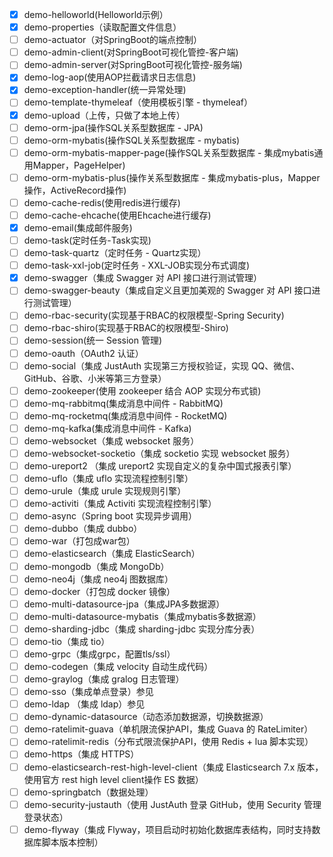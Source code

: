 
- [x]  demo-helloworld(Helloworld示例）
- [x]  demo-properties（读取配置文件信息）
- [ ]  demo-actuator（对SpringBoot的端点控制）
- [ ]  demo-admin-client(对SpringBoot可视化管控-客户端)
- [ ]  demo-admin-server(对SpringBoot可视化管控-服务端)
- [x]  demo-log-aop(使用AOP拦截请求日志信息)
- [x]  demo-exception-handler(统一异常处理)
- [ ]  demo-template-thymeleaf（使用模板引擎 - thymeleaf）
- [x]  demo-upload（上传，只做了本地上传）
- [ ]  demo-orm-jpa(操作SQL关系型数据库 - JPA)
- [ ]  demo-orm-mybatis(操作SQL关系型数据库 - mybatis)
- [ ]  demo-orm-mybatis-mapper-page(操作SQL关系型数据库 - 集成mybatis通用Mapper，PageHelper)
- [ ]  demo-orm-mybatis-plus(操作关系型数据库 - 集成mybatis-plus，Mapper操作，ActiveRecord操作)
- [ ]  demo-cache-redis(使用redis进行缓存)
- [ ]  demo-cache-ehcache(使用Ehcache进行缓存)
- [x]  demo-email(集成邮件服务)
- [ ]  demo-task(定时任务-Task实现)
- [ ]  demo-task-quartz（定时任务 - Quartz实现）
- [ ]  demo-task-xxl-job(定时任务 - XXL-JOB实现分布式调度)
- [x]  demo-swagger（集成 Swagger 对 API 接口进行测试管理）
- [ ]  demo-swagger-beauty（集成自定义且更加美观的 Swagger 对 API 接口进行测试管理）
- [ ]  demo-rbac-security(实现基于RBAC的权限模型-Spring Security)
- [ ]  demo-rbac-shiro(实现基于RBAC的权限模型-Shiro)
- [ ]  demo-session(统一 Session 管理)
- [ ]  demo-oauth（OAuth2 认证）
- [ ]  demo-social（集成 JustAuth 实现第三方授权验证，实现 QQ、微信、GitHub、谷歌、小米等第三方登录）
- [ ]  demo-zookeeper(使用 zookeeper 结合 AOP 实现分布式锁)
- [ ]  demo-mq-rabbitmq(集成消息中间件 - RabbitMQ)
- [ ]  demo-mq-rocketmq(集成消息中间件 - RocketMQ)
- [ ]  demo-mq-kafka(集成消息中间件 - Kafka)
- [ ]  demo-websocket（集成 websocket 服务）
- [ ]  demo-websocket-socketio（集成 socketio 实现 websocket 服务）
- [ ]  demo-ureport2 （集成 ureport2 实现自定义的复杂中国式报表引擎）
- [ ]  demo-uflo（集成 uflo 实现流程控制引擎）
- [ ]  demo-urule（集成 urule 实现规则引擎）
- [ ]  demo-activiti（集成 Activiti 实现流程控制引擎）
- [ ]  demo-async（Spring boot 实现异步调用）
- [ ]  demo-dubbo（集成 dubbo）
- [ ]  demo-war（打包成war包）
- [ ]  demo-elasticsearch（集成 ElasticSearch）
- [ ]  demo-mongodb（集成 MongoDb）
- [ ]  demo-neo4j（集成 neo4j 图数据库）
- [ ]  demo-docker（打包成 docker 镜像）
- [ ]  demo-multi-datasource-jpa（集成JPA多数据源）
- [ ]  demo-multi-datasource-mybatis（集成mybatis多数据源）
- [ ]  demo-sharding-jdbc（集成 sharding-jdbc 实现分库分表）
- [ ]  demo-tio（集成 tio）
- [ ]  demo-grpc（集成grpc，配置tls/ssl）
- [ ]  demo-codegen（集成 velocity 自动生成代码）
- [ ]  demo-graylog（集成 gralog 日志管理）
- [ ]  demo-sso（集成单点登录）参见
- [ ]  demo-ldap （集成 ldap）参见
- [ ]  demo-dynamic-datasource（动态添加数据源，切换数据源）
- [ ]  demo-ratelimit-guava（单机限流保护API，集成 Guava 的 RateLimiter）
- [ ]  demo-ratelimit-redis（分布式限流保护API，使用 Redis + lua 脚本实现）
- [ ]  demo-https（集成 HTTPS）
- [ ]  demo-elasticsearch-rest-high-level-client（集成 Elasticsearch 7.x 版本，使用官方 rest high level client操作 ES 数据）
- [ ]  demo-springbatch（数据处理）
- [ ]  demo-security-justauth（使用 JustAuth 登录 GitHub，使用 Security 管理登录状态）
- [ ]  demo-flyway（集成 Flyway，项目启动时初始化数据库表结构，同时支持数据库脚本版本控制）
